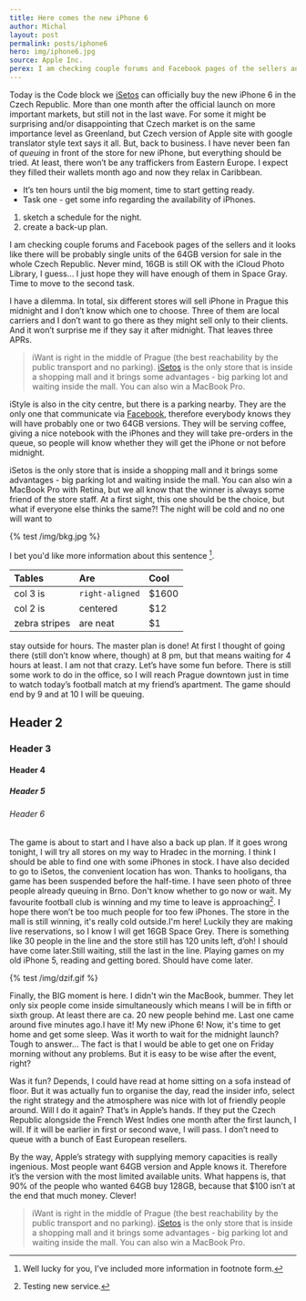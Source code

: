 ```yaml
---
title: Here comes the new iPhone 6
author: Michal
layout: post
permalink: posts/iphone6
hero: img/iphone6.jpg
source: Apple Inc.
perex: I am checking couple forums and Facebook pages of the sellers and it looks like there will be probably single units of the 64GB version for sale in the whole Czech Republic. Never mind, 16GB is still OK with the iCloud Photo Library, I guess… I just hope they will have enough of them in Space Gray. Time to move to the second task. I have a dilemma. In total, six different stores will sell iPhone in Prague this midnight and I don’t know which one to choose.
---
```


Today is the Code block we [iSetos](http://Czechmarket.com "Czech market") can officially buy the new iPhone 6 in the Czech Republic. More than one month after the official launch on more important markets, but still not in the last wave. For some it might be surprising and/or disappointing that Czech market is on the same importance level as Greenland, but Czech version of Apple site with google translator style text says it all. But, back to business. I have never been fan of *queuing* in front of the store for new iPhone, but everything should be tried. At least, there won’t be any traffickers from Eastern Europe. I expect they filled their wallets month ago and now they relax in Caribbean.

- It’s ten hours until the big moment, time to start getting ready.
- Task one - get some info regarding the availability of iPhones.

1. sketch a schedule for the night.
2. create a back-up plan.


I am checking couple forums and Facebook pages of the sellers and it looks like there will be probably single units of the 64GB version for sale in the whole Czech Republic. Never mind, 16GB is still OK with the iCloud Photo Library, I guess… I just hope they will have enough of them in Space Gray. Time to move to the second task.

I have a dilemma. In total, six different stores will sell iPhone in Prague this midnight and I don’t know which one to choose. Three of them are local carriers and I don’t want to go there as they might sell only to their clients. And it won’t surprise me if they say it after midnight. That leaves three APRs.

> iWant is right in the middle of Prague (the best reachability by the public transport and no parking). [iSetos](http://Czechmarket.com "Czech market") is the only store that is inside a shopping mall and it brings some advantages - big parking lot and waiting inside the mall. You can also win a MacBook Pro.

iStyle is also in the city centre, but there is a parking nearby. They are the only one that communicate via [Facebook](http://facebook.com "Facebook"), therefore everybody knows they will have probably one or two 64GB versions. They will be serving coffee, giving a nice notebook with the iPhones and they will take pre-orders in the queue, so people will know whether they will get the iPhone or not before midnight.

iSetos is the only store that is inside a shopping mall and it brings some advantages - big parking lot and waiting inside the mall. You can also win a MacBook Pro with Retina, but we all know that the winner is always some friend of the store staff. At a first sight, this one should be the choice, but what if everyone else thinks the same?! The night will be cold and no one will want to

{% test /img/bkg.jpg %}

I bet you'd like more information about this sentence [^1].

[^1]: Well lucky for you, I've included more information in footnote form.

| Tables        | Are           | Cool  |
| :-------------|:--------------|:------|
| col 3 is      | `right-aligned` | $1600 |
| col 2 is      | centered      |   $12 |
| zebra stripes | are neat      |    $1 |


stay outside for hours. The master plan is done! At first I thought of going there (still don’t know where, though) at 8 pm, but that means waiting for 4 hours at least. I am not that crazy. Let’s have some fun before. There is still some work to do in the office, so I will reach Prague downtown just in time to watch today’s football match at my friend’s apartment. The game should end by 9 and at 10 I will be queuing.

## Header 2

### Header 3

#### Header 4

##### Header 5

###### Header 6

The game is about to start and I have also a back up plan. If it goes wrong tonight, I will try all stores on my way to Hradec in the morning. I think I should be able to find one with some iPhones in stock. I have also decided to go to iSetos, the convenient location has won. Thanks to hooligans, tha game has been suspended before the half-time. I have seen photo of three people already queuing in Brno. Don't know whether to go now or wait. My favourite football club is winning and my time to leave is approaching[^2]. I hope there won’t be too much people for too few iPhones. The store in the mall is still winning, it's really cold outside.I'm here! Luckily they are making live reservations, so I know I will get 16GB Space Grey. There is something like 30 people in the line and the store still has 120 units left, d’oh! I should have come later.Still waiting, still the last in the line. Playing games on my old iPhone 5, reading and getting bored. Should have come later.

[^2]: Testing new service.

{% test /img/dzif.gif %}

Finally, the BIG moment is here. I didn't win the MacBook, bummer. They let only six people come inside simultaneously which means I will be in fifth or sixth group. At least there are ca. 20 new people behind me. Last one came around five minutes ago.I have it! My new iPhone 6! Now, it's time to get home and get some sleep. Was it worth to wait for the midnight launch? Tough to answer… The fact is that I would be able to get one on Friday morning without any problems. But it is easy to be wise after the event, right?

Was it fun? Depends, I could have read at home sitting on a sofa instead of floor. But it was actually fun to organise the day, read the insider info, select the right strategy and the atmosphere was nice with lot of friendly people around. Will I do it again? That’s in Apple’s hands. If they put the Czech Republic alongside the French West Indies one month after the first launch, I will. If it will be earlier in first or second wave, I will pass. I don’t need to queue with a bunch of East European resellers.

By the way, Apple’s strategy with supplying memory capacities is really ingenious. Most people want 64GB version and Apple knows it. Therefore it’s the version with the most limited available units. What happens is, that 90% of the people who wanted 64GB buy 128GB, because that $100 isn’t at the end that much money. Clever!

> iWant is right in the middle of Prague (the best reachability by the public transport and no parking). [iSetos](http://Czechmarket.com "Czech market") is the only store that is inside a shopping mall and it brings some advantages - big parking lot and waiting inside the mall. You can also win a MacBook Pro.